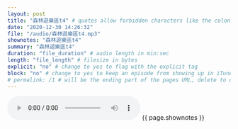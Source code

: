 ```yaml
---
layout: post
title: "森林遊樂區t4" # quotes allow forbidden characters like the colon
date: "2020-12-30 14:26:32"
file: "/audio/森林遊樂區t4.mp3"
shownotes: "森林遊樂區t4"
summary: "森林遊樂區t4"
duration: "file_duration" # audio length in min:sec
length: "file_length" # filesize in bytes
explicit: "no" # change to yes to flag with the explicit tag
block: "no" # change to yes to keep an episode from showing up in iTunes
# permalink: /1 # will be the ending part of the pages URL, delete to default to the title
---
```


<audio controls>
<source src="{{site.url}}{{site.baseurl}}{{ page.file }}" type="audio/x-mp3">
Your browser does not support the audio element.
</audio>
{{ page.shownotes }}
